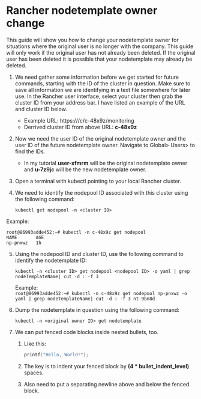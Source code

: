 # Rancher nodetemplate owner change
This guide will show you how to change your nodetemplate owner for situations where the original user is no longer with the company.  This guide will only work if the original user has not already been deleted.  If the original user has been deleted it is possible that your nodetemplate may already be deleted.
1. We need gather some information before we get started for future commands, starting with the ID of the cluster in question.  Make sure to save all information we are identifying in a text file somewhere for later use.  In the Rancher user interface, select your cluster then grab the cluster ID from your address bar.  I have listed an example of the URL and cluster ID below.
   * Example URL: https://<RANCHER URL>/c/c-48x9z/monitoring
   * Derrived cluster ID from above URL: **c-48x9z**
2. Now we need the user ID of the original nodetemplate owner and the user ID of the future nodetemplate owner.  Navigate to Global> Users> to find the IDs.
   * In my tutorial **user-xfmrm** will be the original nodetemplate owner and **u-7z9jc** will be the new nodetemplate owner.
3. Open a terminal with kubectl pointing to your local Rancher cluster.
4. We need to identify the nodepool ID associated with this cluster using the following command: 
   
   `kubectl get nodepool -n <cluster ID>`
   
Example: 
```
root@86993adde452:~# kubectl -n c-48x9z get nodepool
NAME       AGE
np-pnxwz   1h
```
5. Using the nodepool ID and cluster ID, use the following command to identify the nodetemplate ID: 

   `kubectl -n <cluster ID> get nodepool <nodepool ID> -o yaml | grep nodeTemplateName| cut -d : -f 3`

    Example:   
        ```
        root@86993adde452:~# kubectl -n c-48x9z get nodepool np-pnxwz -o yaml | grep nodeTemplateName| cut -d : -f 3
        nt-9bn8d
        ```

6. Dump the nodetemplate in question using the following command: 

   `kubectl -n <original owner ID> get nodetemplate`

3. We can put fenced code blocks inside nested bullets, too.
   1. Like this:

        ```c
        printf("Hello, World!");
        ```

   2. The key is to indent your fenced block by **(4 * bullet_indent_level)** spaces.
   3. Also need to put a separating newline above and below the fenced block.
